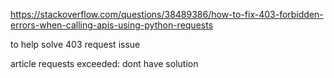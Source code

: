 https://stackoverflow.com/questions/38489386/how-to-fix-403-forbidden-errors-when-calling-apis-using-python-requests

to help solve 403 request issue 

article requests exceeded: dont have solution 